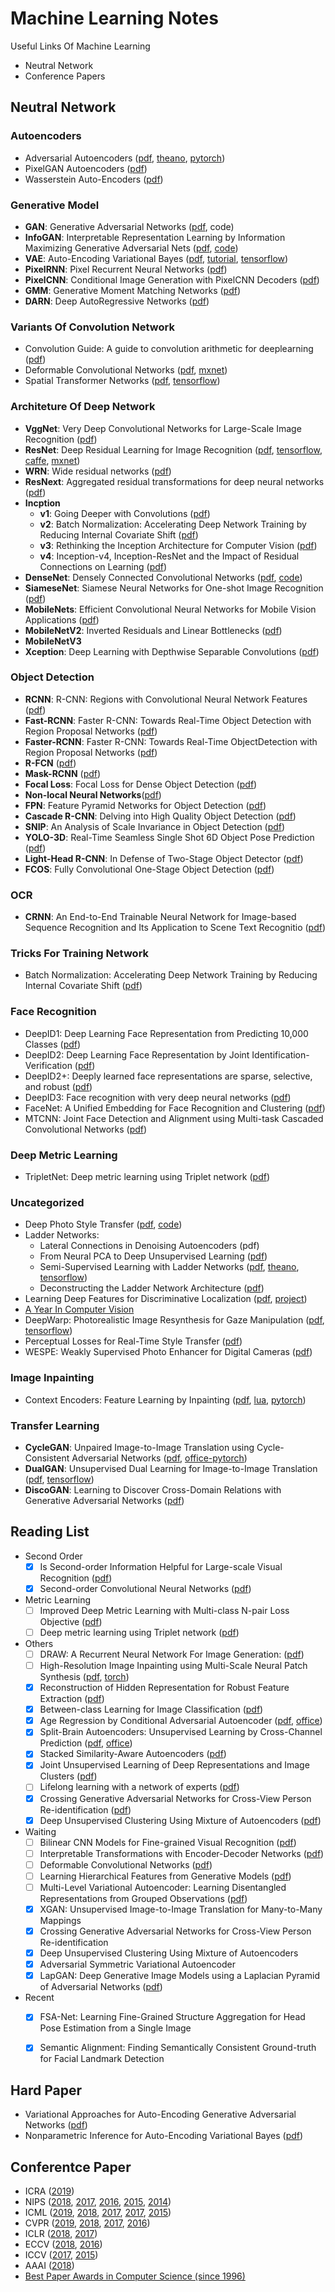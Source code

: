 # Machine Learning Notes
Useful Links Of Machine Learning
- Neutral Network
- Conference Papers


## Neutral Network

### Autoencoders
- Adversarial Autoencoders ([pdf](https://arxiv.org/abs/1511.05644), [theano](https://github.com/hjweide/adversarial-autoencoder), [pytorch](https://github.com/fducau/AAE_pytorch))
- PixelGAN Autoencoders ([pdf](https://arxiv.org/abs/1706.00531))
- Wasserstein Auto-Encoders ([pdf]())

### Generative Model
- **GAN**: Generative Adversarial Networks ([pdf](https://arxiv.org/abs/1406.2661), code)
- **InfoGAN**: Interpretable Representation Learning by Information Maximizing Generative Adversarial Nets ([pdf](https://arxiv.org/abs/1606.03657), [code](https://github.com/openai/InfoGAN))
- **VAE**: Auto-Encoding Variational Bayes ([pdf](https://arxiv.org/abs/1312.6114), [tutorial](), [tensorflow](https://github.com/y0ast/VAE-TensorFlow))
- **PixelRNN**: Pixel Recurrent Neural Networks ([pdf](https://arxiv.org/abs/1601.06759))
- **PixelCNN**: Conditional Image Generation with PixelCNN Decoders ([pdf](https://arxiv.org/abs/1606.05328))
- **GMM**: Generative Moment Matching Networks ([pdf]())
- **DARN**: Deep AutoRegressive Networks ([pdf]())

### Variants Of Convolution Network
- Convolution Guide: A guide to convolution arithmetic for deeplearning ([pdf](https://arxiv.org/abs/1603.07285))
- Deformable Convolutional Networks ([pdf](http://arxiv.org/abs/1703.06211), [mxnet](https://github.com/felixlaumon/deform-conv))
- Spatial Transformer Networks ([pdf](https://arxiv.org/abs/1506.02025), [tensorflow](https://github.com/tensorflow/models/tree/master/transformer))

### Architeture Of Deep Network
- **VggNet**: Very Deep Convolutional Networks for Large-Scale Image Recognition ([pdf](https://arxiv.org/abs/1409.1556))
- **ResNet**: Deep Residual Learning for Image Recognition ([pdf](https://arxiv.org/abs/1512.03385v1), [tensorflow](https://github.com/tensorflow/models/tree/master/resnet), [caffe](https://github.com/KaimingHe/deep-residual-networks), [mxnet](https://github.com/tornadomeet/ResNet))
- **WRN**: Wide residual networks ([pdf]())
- **ResNext**: Aggregated residual transformations for deep neural networks ([pdf]())
- **Incption**
	+ **v1**: Going Deeper with Convolutions ([pdf](http://arxiv.org/abs/1409.4842))
	+ **v2**: Batch Normalization: Accelerating Deep Network Training by Reducing Internal Covariate Shift ([pdf](http://arxiv.org/abs/1502.03167))
	+ **v3**: Rethinking the Inception Architecture for Computer Vision ([pdf](http://arxiv.org/abs/1512.00567))
	+ **v4**: Inception-v4, Inception-ResNet and the Impact of Residual Connections on Learning ([pdf](https://arxiv.org/abs/1602.07261))
- **DenseNet**: Densely Connected Convolutional Networks ([pdf](https://arxiv.org/abs/1608.06993), [code](https://github.com/liuzhuang13/DenseNet))
- **SiameseNet**: Siamese Neural Networks for One-shot Image Recognition ([pdf](https://www.cs.cmu.edu/~rsalakhu/papers/oneshot1.pdf))
- **MobileNets**: Efficient Convolutional Neural Networks for Mobile Vision Applications ([pdf](https://arxiv.org/abs/1704.04861))
- **MobileNetV2**: Inverted Residuals and Linear Bottlenecks ([pdf](https://arxiv.org/abs/1801.04381.pdf))
- **MobileNetV3**
- **Xception**: Deep Learning with Depthwise Separable Convolutions ([pdf](https://arxiv.org/abs/1610.02357))
	
### Object Detection
- **RCNN**: R-CNN: Regions with Convolutional Neural Network Features ([pdf](https://arxiv.org/abs/1311.2524))
- **Fast-RCNN**: Faster R-CNN: Towards Real-Time Object Detection with Region Proposal Networks ([pdf](https://arxiv.org/abs/1506.01497))
- **Faster-RCNN**: Faster R-CNN: Towards Real-Time ObjectDetection with Region Proposal Networks ([pdf]())
- **R-FCN** ([pdf](https://arxiv.org/pdf/1605.06409.pdf))
- **Mask-RCNN** ([pdf](https://arxiv.org/abs/1703.06870))
- **Focal Loss**: Focal Loss for Dense Object Detection ([pdf](https://arxiv.org/abs/1708.02002))
- **Non-local Neural Networks**([pdf](https://arxiv.org/abs/1711.07971v1))
- **FPN**: Feature Pyramid Networks for Object Detection ([pdf](https://arxiv.org/abs/1612.03144))
- **Cascade R-CNN**: Delving into High Quality Object Detection ([pdf](https://arxiv.org/abs/1712.00726.pdf))
- **SNIP**: An Analysis of Scale Invariance in Object Detection ([pdf](https://arxiv.org/abs/1711.08189.pdf))
- **YOLO-3D**: Real-Time Seamless Single Shot 6D Object Pose Prediction ([pdf](https://arxiv.org/abs/1711.08848v4.pdf))
- **Light-Head R-CNN**: In Defense of Two-Stage Object Detector ([pdf](https://arxiv.org/abs/1711.07264))
- **FCOS**: Fully Convolutional One-Stage Object Detection ([pdf]())

### OCR
- **CRNN**: An End-to-End Trainable Neural Network for Image-based Sequence Recognition and Its Application to Scene Text Recognitio ([pdf](https://arxiv.org/abs/1507.05717))
	
### Tricks For Training Network
- Batch Normalization: Accelerating Deep Network Training by Reducing Internal Covariate Shift ([pdf](https://arxiv.org/abs/1502.03167))

### Face Recognition
- DeepID1: Deep Learning Face Representation from Predicting 10,000 Classes ([pdf](http://mmlab.ie.cuhk.edu.hk/pdf/YiSun_CVPR14.pdf))
- DeepID2: Deep Learning Face Representation by Joint Identification-Verification ([pdf](https://arxiv.org/abs/1406.4773))
- DeepID2+: Deeply learned face representations are sparse, selective, and robust ([pdf](https://arxiv.org/abs/1412.1265))
- DeepID3: Face recognition with very deep neural networks ([pdf](https://arxiv.org/abs/1502.00873)) 
- FaceNet: A Unified Embedding for Face Recognition and Clustering ([pdf](https://arxiv.org/abs/1503.03832.pdf))
- MTCNN: Joint Face Detection and Alignment using Multi-task Cascaded Convolutional Networks ([pdf]())

### Deep Metric Learning
- TripletNet: Deep metric learning using Triplet network ([pdf](https://arxiv.org/abs/1412.6622))
	
### Uncategorized
- Deep Photo Style Transfer ([pdf](https://arxiv.org/abs/1703.07511), [code](https://github.com/luanfujun/deep-photo-styletransfer))
- Ladder Networks:
	+ Lateral Connections in Denoising Autoencoders (pdf)
	+ From Neural PCA to Deep Unsupervised Learning ([pdf](https://arxiv.org/abs/1411.7783))
	+ Semi-Supervised Learning with Ladder Networks ([pdf](https://arxiv.org/abs/1507.02672), [theano](https://github.com/CuriousAI/ladder), [tensorflow](https://github.com/rinuboney))
	+ Deconstructing the Ladder Network Architecture ([pdf](https://arxiv.org/abs/1511.06430))
- Learning Deep Features for Discriminative Localization ([pdf](https://arxiv.org/abs/1512.04150.pdf), [project](http://cnnlocalization.csail.mit.edu/))
- [A Year In Computer Vision](http://www.themtank.org/a-year-in-computer-vision)
- DeepWarp: Photorealistic Image Resynthesis for Gaze Manipulation ([pdf](), [tensorflow](https://github.com/BlueWinters/DeepWarp))
- Perceptual Losses for Real-Time Style Transfer ([pdf]())
- WESPE: Weakly Supervised Photo Enhancer for Digital Cameras ([pdf]())

### Image Inpainting
- Context Encoders: Feature Learning by Inpainting ([pdf](https://arxiv.org/abs/1604.07379), [lua](https://github.com/pathak22/context-encoder), [pytorch](https://github.com/BoyuanJiang/context_encoder_pytorch))


### Transfer Learning
- **CycleGAN**: Unpaired Image-to-Image Translation using Cycle-Consistent Adversarial Networks ([pdf](https://arxiv.org/pdf/1703.10593.pdf), [office-pytorch](https://github.com/junyanz/CycleGAN))
- **DualGAN**: Unsupervised Dual Learning for Image-to-Image Translation ([pdf](https://arxiv.org/abs/1704.02510), [tensorflow](https://github.com/duxingren14/DualGAN))
- **DiscoGAN**: Learning to Discover Cross-Domain Relations with Generative Adversarial Networks ([pdf](https://arxiv.org/pdf/1703.05192.pdf))


## Reading List
- Second Order
	- [x] Is Second-order Information Helpful for Large-scale Visual Recognition ([pdf]())
	- [x] Second-order Convolutional Neural Networks ([pdf]())
- Metric Learning
	- [ ] Improved Deep Metric Learning with Multi-class N-pair Loss Objective ([pdf]())
	- [ ] Deep metric learning using Triplet network ([pdf]())
- Others
	- [ ] DRAW:  A Recurrent Neural Network For Image Generation: ([pdf]())
	- [ ] High-Resolution Image Inpainting using Multi-Scale Neural Patch Synthesis ([pdf](https://arxiv.org/abs/1611.09969), [torch](https://github.com/leehomyc/Faster-High-Res-Neural-Inpainting))
	- [x] Reconstruction of Hidden Representation for Robust Feature Extraction ([pdf]())
	- [x] Between-class Learning for Image Classification ([pdf]())
	- [x] Age Regression by Conditional Adversarial Autoencoder ([pdf](), [office](https://zzutk.github.io/Face-Aging-CAAE/))
	- [x] Split-Brain Autoencoders: Unsupervised Learning by Cross-Channel Prediction ([pdf](), [office](https://github.com/richzhang/splitbrainauto))
	- [x] Stacked Similarity-Aware Autoencoders ([pdf]())
	- [x] Joint Unsupervised Learning of Deep Representations and Image Clusters ([pdf]())
	- [ ] Lifelong learning with a network of experts ([pdf]())
	- [x] Crossing Generative Adversarial Networks for Cross-View Person Re-identification ([pdf]())
	- [x] Deep Unsupervised Clustering Using Mixture of Autoencoders ([pdf]())
- Waiting
	- [ ] Bilinear CNN Models for Fine-grained Visual Recognition ([pdf]())
	- [ ] Interpretable Transformations with Encoder-Decoder Networks ([pdf]())
	- [ ] Deformable Convolutional Networks ([pdf]())
	- [ ] Learning Hierarchical Features from Generative Models ([pdf](https://arxiv.org/abs/1702.083960))
	- [ ] Multi-Level Variational Autoencoder: Learning Disentangled Representations from Grouped Observations ([pdf](https://arxiv.org/abs/1705.08841))
	- [x] XGAN: Unsupervised Image-to-Image Translation for Many-to-Many Mappings
	- [x] Crossing Generative Adversarial Networks for Cross-View Person Re-identification
	- [x] Deep Unsupervised Clustering Using Mixture of Autoencoders
	- [x] Adversarial Symmetric Variational Autoencoder
	- [x] LapGAN: Deep Generative Image Models using a Laplacian Pyramid of Adversarial Networks ([pdf](https://arxiv.org/abs/1506.05751))
- Recent
	- [x] FSA-Net: Learning Fine-Grained Structure Aggregation for Head Pose Estimation from a Single Image
	- [x] Semantic Alignment: Finding Semantically Consistent Ground-truth for Facial Landmark Detection


## Hard Paper
- Variational Approaches for Auto-Encoding Generative Adversarial Networks ([pdf]())
- Nonparametric Inference for Auto-Encoding Variational Bayes ([pdf]())


## Conferentce Paper
- ICRA ([2019](https://www.icra2019.org/))
- NIPS ([2018](https://nips.cc/Conferences/2018/Schedule), [2017](https://nips.cc/Conferences/2017/Schedule), [2016](https://nips.cc/Conferences/2016/Schedule), [2015](https://nips.cc/Conferences/2015/Schedule), [2014](https://nips.cc/Conferences/2014/Schedule))
- ICML ([2019](https://icml.cc/Conferences/2019/Schedule?), [2018](https://2017.icml.cc/Conferences/2018/Schedule), [2017](https://2017.icml.cc/Conferences/2017/Schedule), [2017](https://2016.icml.cc/Conferences/2016/Schedule), [2015](https://2016.icml.cc/Conferences/2015/Schedule))
- CVPR ([2019](http://openaccess.thecvf.com/CVPR2019.py), [2018](http://openaccess.thecvf.com/CVPR2018.py), [2017](http://openaccess.thecvf.com/CVPR2017.py), [2016](http://www.cv-foundation.org/openaccess/CVPR2016.py))
- ICLR ([2018](https://iclr.cc/Conferences/2018/Schedule), [2017](https://iclr.cc/Conferences/2017/Schedule))
- ECCV ([2018](http://openaccess.thecvf.com/ECCV2018.py), [2016](http://www.eccv2016.org/main-conference/))
- ICCV ([2017](http://openaccess.thecvf.com/ICCV2017.py), [2015](http://pamitc.org/iccv15/program.php))
- AAAI ([2018](https://aaai.org/Conferences/AAAI-18/wp-content/uploads/2017/12/AAAI-18-Accepted-Paper-List.Web_.pdf))
- [Best Paper Awards in Computer Science (since 1996)](https://jeffhuang.com/best_paper_awards.html)
